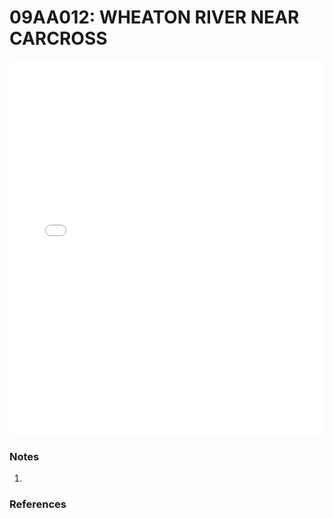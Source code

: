 # 09AA012: WHEATON RIVER NEAR CARCROSS

<iframe src="/_static/stations/09AA012_fdc.html" width="100%" height="600" frameborder="0"></iframe>

### Notes
1. 

### References

